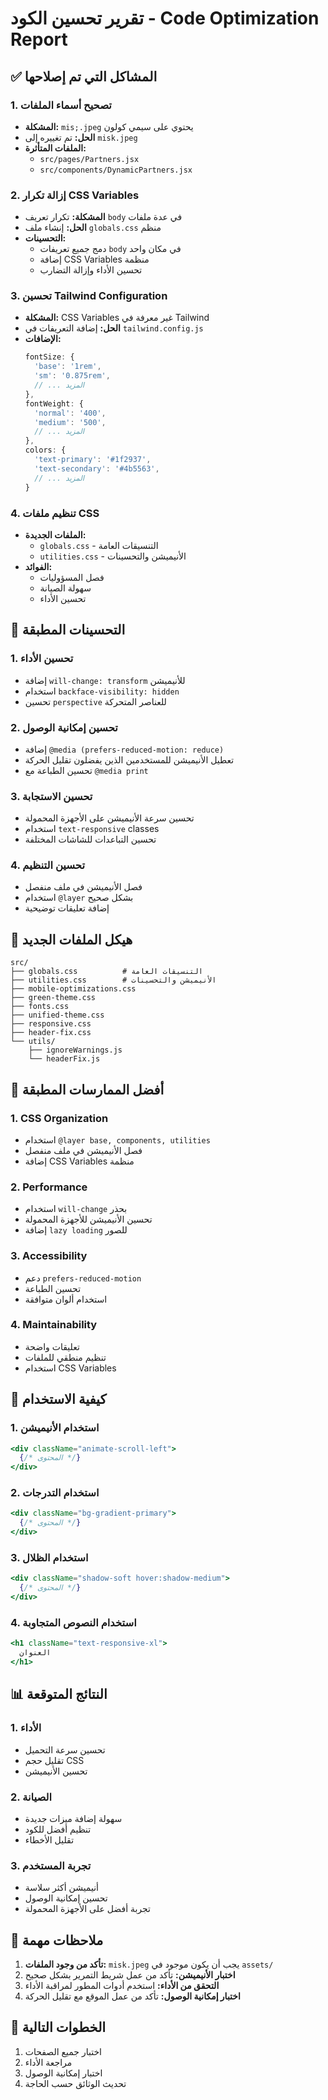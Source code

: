 # تقرير تحسين الكود - Code Optimization Report

## ✅ المشاكل التي تم إصلاحها

### 1. تصحيح أسماء الملفات
- **المشكلة:** `mis;.jpeg` يحتوي على سيمي كولون
- **الحل:** تم تغييره إلى `misk.jpeg`
- **الملفات المتأثرة:**
  - `src/pages/Partners.jsx`
  - `src/components/DynamicPartners.jsx`

### 2. إزالة تكرار CSS Variables
- **المشكلة:** تكرار تعريف `body` في عدة ملفات
- **الحل:** إنشاء ملف `globals.css` منظم
- **التحسينات:**
  - دمج جميع تعريفات `body` في مكان واحد
  - إضافة CSS Variables منظمة
  - تحسين الأداء وإزالة التضارب

### 3. تحسين Tailwind Configuration
- **المشكلة:** CSS Variables غير معرفة في Tailwind
- **الحل:** إضافة التعريفات في `tailwind.config.js`
- **الإضافات:**
  ```js
  fontSize: {
    'base': '1rem',
    'sm': '0.875rem',
    // ... المزيد
  },
  fontWeight: {
    'normal': '400',
    'medium': '500',
    // ... المزيد
  },
  colors: {
    'text-primary': '#1f2937',
    'text-secondary': '#4b5563',
    // ... المزيد
  }
  ```

### 4. تنظيم ملفات CSS
- **الملفات الجديدة:**
  - `globals.css` - التنسيقات العامة
  - `utilities.css` - الأنيميشن والتحسينات
- **الفوائد:**
  - فصل المسؤوليات
  - سهولة الصيانة
  - تحسين الأداء

## 🚀 التحسينات المطبقة

### 1. تحسين الأداء
- إضافة `will-change: transform` للأنيميشن
- استخدام `backface-visibility: hidden`
- تحسين `perspective` للعناصر المتحركة

### 2. تحسين إمكانية الوصول
- إضافة `@media (prefers-reduced-motion: reduce)`
- تعطيل الأنيميشن للمستخدمين الذين يفضلون تقليل الحركة
- تحسين الطباعة مع `@media print`

### 3. تحسين الاستجابة
- تحسين سرعة الأنيميشن على الأجهزة المحمولة
- استخدام `text-responsive` classes
- تحسين التباعدات للشاشات المختلفة

### 4. تحسين التنظيم
- فصل الأنيميشن في ملف منفصل
- استخدام `@layer` بشكل صحيح
- إضافة تعليقات توضيحية

## 📁 هيكل الملفات الجديد

```
src/
├── globals.css          # التنسيقات العامة
├── utilities.css        # الأنيميشن والتحسينات
├── mobile-optimizations.css
├── green-theme.css
├── fonts.css
├── unified-theme.css
├── responsive.css
├── header-fix.css
└── utils/
    ├── ignoreWarnings.js
    └── headerFix.js
```

## 🎯 أفضل الممارسات المطبقة

### 1. CSS Organization
- استخدام `@layer base, components, utilities`
- فصل الأنيميشن في ملف منفصل
- إضافة CSS Variables منظمة

### 2. Performance
- استخدام `will-change` بحذر
- تحسين الأنيميشن للأجهزة المحمولة
- إضافة `lazy loading` للصور

### 3. Accessibility
- دعم `prefers-reduced-motion`
- تحسين الطباعة
- استخدام ألوان متوافقة

### 4. Maintainability
- تعليقات واضحة
- تنظيم منطقي للملفات
- استخدام CSS Variables

## 🔧 كيفية الاستخدام

### 1. استخدام الأنيميشن
```jsx
<div className="animate-scroll-left">
  {/* المحتوى */}
</div>
```

### 2. استخدام التدرجات
```jsx
<div className="bg-gradient-primary">
  {/* المحتوى */}
</div>
```

### 3. استخدام الظلال
```jsx
<div className="shadow-soft hover:shadow-medium">
  {/* المحتوى */}
</div>
```

### 4. استخدام النصوص المتجاوبة
```jsx
<h1 className="text-responsive-xl">
  العنوان
</h1>
```

## 📊 النتائج المتوقعة

### 1. الأداء
- تحسين سرعة التحميل
- تقليل حجم CSS
- تحسين الأنيميشن

### 2. الصيانة
- سهولة إضافة ميزات جديدة
- تنظيم أفضل للكود
- تقليل الأخطاء

### 3. تجربة المستخدم
- أنيميشن أكثر سلاسة
- تحسين إمكانية الوصول
- تجربة أفضل على الأجهزة المحمولة

## 🚨 ملاحظات مهمة

1. **تأكد من وجود الملفات:** `misk.jpeg` يجب أن يكون موجود في `assets/`
2. **اختبار الأنيميشن:** تأكد من عمل شريط التمرير بشكل صحيح
3. **التحقق من الأداء:** استخدم أدوات المطور لمراقبة الأداء
4. **اختبار إمكانية الوصول:** تأكد من عمل الموقع مع تقليل الحركة

## 📝 الخطوات التالية

1. اختبار جميع الصفحات
2. مراجعة الأداء
3. اختبار إمكانية الوصول
4. تحديث الوثائق حسب الحاجة 
